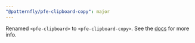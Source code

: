 ```yaml
---
"@patternfly/pfe-clipboard-copy": major
---
```


Renamed `<pfe-clipboard>` to `<pfe-clipboard-copy>`. See the [docs][docs] for more info. 


[docs]: https://patternflyelements.org/components/clipboard-copy
